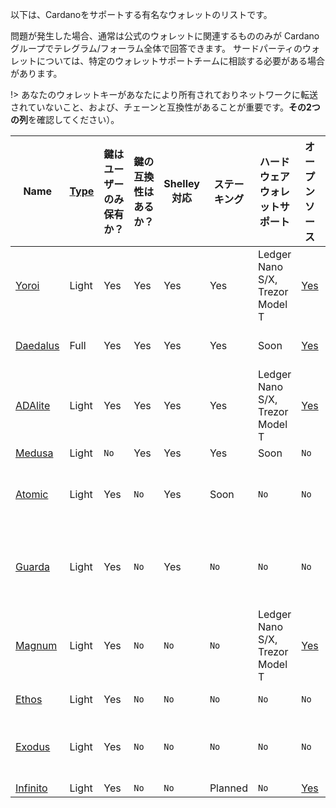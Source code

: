 
以下は、Cardanoをサポートする有名なウォレットのリストです。

問題が発生した場合、通常は公式のウォレットに関連するもののみが Cardanoグループでテレグラム/フォーラム全体で回答できます。 サードパーティのウォレットについては、特定のウォレットサポートチームに相談する必要がある場合があります。

!> あなたのウォレットキーがあなたにより所有されておりネットワークに転送されていないこと、および、チェーンと互換性があることが重要です。**その2つの列**を確認してください）。

|Name      |[Type][1]|鍵はユーザーのみ保有か？|鍵の互換性はあるか？|Shelley対応|ステーキング |ハードウェアウォレットサポート        |オープンソース|作成者 |プラットフォーム|
|----------|---------|-------------------|----------------|-------------|--------|-------------------------------|-----------|--------|---------|
|[Yoroi]   |Light    |Yes                |Yes             |Yes          |Yes    |Ledger Nano S/X, Trezor Model T|[Yes](https://github.com/emurgo/yoroi-frontend)|[Emurgo](https://emurgo.io)|Chromium Extension, Android, IPhone|        
|[Daedalus]|Full     |Yes                |Yes             |Yes          |Yes     |Soon                           |[Yes](https://github.com/input-output-hk/daedalus)|[IOG](https://iohk.io)|Windows, MacOS, Linux|
|[ADAlite] |Light    |Yes                |Yes             |Yes          |Yes     |Ledger Nano S/X, Trezor Model T|[Yes](https://github.com/vacuumlabs/adalite)|[VacuumLabs](https://www.vacuumlabs.com/)|Web|
|[Medusa]  |Light    |`No`               |Yes             |Yes          |Yes     |Soon                           |`No`|[Denis Kalinin](https://t.me/Fell_x27)|Web|
|[Atomic]  |Light    |Yes                |`No`            |Yes          |Soon    |`No`                           |`No`|[Atomic]|Windows, MacOS, Linux, Android, IPhone|
|[Guarda]  |Light    |Yes                |`No`            |Yes          |`No`    |`No`                           |`No`|[Guarda]|Chromium extension, Web, Windows, Android, IPhone|
|[Magnum]  |Light    |Yes                |`No`            |`No`         |`No`    |Ledger Nano S/X, Trezor Model T|[Yes](https://github.com/magnumwallet)|[Magnum]|Web|
|[Ethos]   |Light    |Yes                |`No`            |`No`         |`No`    |`No`                           |`No`|[Ethos]|Android, IPhone|
|[Exodus]  |Light    |Yes                |`No`            |`No`         |`No`    |`No`                           |`No`|[Exodus]|Windows, MacOS, Linux, Android, IPhone|
|[Infinito]|Light    |Yes                |`No`            |`No`         |Planned |`No`                           |[Yes](https://github.com/infinityblockchainlabs)|[Infinito]|No|Android, Iphone|

[1]: Wallets/types.md#software-wallets
[Daedalus]: https://daedaluswallet.io
[Yoroi]: https://yoroi-wallet.com
[ADAlite]: https://www.adalite.io
[Medusa]: https://adawallet.io/
[Atomic]: https://atomicwallet.io/
[Guarda]: https://guarda.com
[Magnum]: https://magnumwallet.co/
[Ethos]: https://www.ethos.io/universal-wallet/
[Exodus]: https://www.exodus.io/
[Infinito]: https://www.infinitowallet.io
